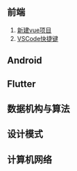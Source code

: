 ## 前端
1. [新建vue项目](./web/VUE新建项目.md)
2. [VSCode快捷键](./web/VSCode快捷键.md)  
## Android

## Flutter

## 数据机构与算法

## 设计模式

## 计算机网络

